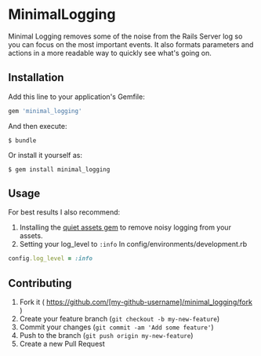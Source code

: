 # MinimalLogging

Minimal Logging removes some of the noise from the Rails Server log so you can focus on the most important events.  It also formats parameters and actions in a more readable way to quickly see what's going on.

## Installation

Add this line to your application's Gemfile:

```ruby
gem 'minimal_logging'
```

And then execute:

    $ bundle

Or install it yourself as:

    $ gem install minimal_logging

## Usage

For best results I also recommend:
 1. Installing the [quiet assets gem](https://github.com/evrone/quiet_assets) to remove noisy logging from your assets.  
 2. Setting your log_level to `:info`
 In config/environments/development.rb
```ruby
config.log_level = :info
```

## Contributing

1. Fork it ( https://github.com/[my-github-username]/minimal_logging/fork )
2. Create your feature branch (`git checkout -b my-new-feature`)
3. Commit your changes (`git commit -am 'Add some feature'`)
4. Push to the branch (`git push origin my-new-feature`)
5. Create a new Pull Request
